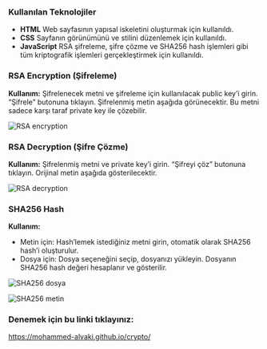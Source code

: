 ### Kullanılan Teknolojiler

- **HTML** Web sayfasının yapısal iskeletini oluşturmak için kullanıldı.
- **CSS** Sayfanın görünümünü ve stilini düzenlemek için kullanıldı.
- **JavaScript** RSA şifreleme, şifre çözme ve SHA256 hash işlemleri gibi tüm kriptografik işlemleri gerçekleştirmek için kullanıldı.

### RSA Encryption (Şifreleme)
**Kullanım:** Şifrelenecek metni ve şifreleme için kullanılacak public key’i girin. “Şifrele” butonuna tıklayın. Şifrelenmiş metin aşağıda görünecektir. Bu metni sadece karşı taraf private key ile çözebilir.

![RSA encryption](https://github.com/user-attachments/assets/2b656683-bc57-4e92-8b87-f66c679a84ae)


### RSA Decryption (Şifre Çözme)
**Kullanım:** Şifrelenmiş metni ve private key’i girin. “Şifreyi çöz” butonuna tıklayın. Orijinal metin aşağıda gösterilecektir.

![RSA decryption](https://github.com/user-attachments/assets/2b450426-cf65-410d-9197-c5a19cb08af2)


### SHA256 Hash
**Kullanım:**
* Metin için: Hash’lemek istediğiniz metni girin, otomatik olarak SHA256 hash’i oluşturulur.
* Dosya için: Dosya seçeneğini seçip, dosyanızı yükleyin. Dosyanın SHA256 hash değeri hesaplanır ve gösterilir.

![SHA256 dosya](https://github.com/user-attachments/assets/7751a248-a009-4d29-8a8c-7306ea05758f)

![SHA256 metin](https://github.com/user-attachments/assets/74cc5308-6868-4936-8bda-ad6b69a2989e)

### Denemek için bu linki tıklayınız: 
https://mohammed-alvaki.github.io/crypto/
